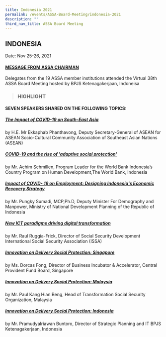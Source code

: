 ```yaml
---
title: Indonesia 2021
permalink: /events/ASSA-Board-Meeting/indonesia-2021
description: ""
third_nav_title: ASSA Board Meeting
---
```

## INDONESIA
Date: Nov 25-26, 2021
#### [MESSAGE FROM ASSA CHAIRMAN](/files/ASSA%20Board%20Meeting/Indonesia%202021/MESSAGE%20FROM%20ASSA%20CHAIRMAN.pdf)
Delegates from the 19 ASSA member institutions attended the Virtual 38th ASSA Board Meeting hosted by BPJS Ketenagakerjaan, Indoneisa

> ### HIGHLIGHT


#### SEVEN SPEAKERS SHARED ON THE FOLLOWING TOPICS:

##### [The Impact of COVID-19 on South-East Asia](/files/ASSA%20Board%20Meeting/Indonesia%202021/The%20Impact%20of%20COVID-19%20on%20South-East%20Asia.pdf)
by H.E. Mr Ekkaphab Phanthavong, Deputy Secretary-General of ASEAN for ASEAN Socio-Cultural Community Association of Southeast Asian Nations (ASEAN)

##### [COVID-19 and the rise of 'adaptive social protection'](/files/ASSA%20Board%20Meeting/Indonesia%202021/COVID-19%20and%20the%20rise%20of%20adaptive%20social%20protection.pdf)
by Mr. Achim Schmillen, Program Leader for the World Bank Indonesia’s Country Program on Human Development,The World Bank, Indonesia

##### [Impact of COVID- 19 on Employment: Designing Indonesia's Economic Recovery Strategy](/files/ASSA%20Board%20Meeting/Indonesia%202021/Impact%20of%20COVID-%2019%20on%20Employment:%20Designing%20Indonesia's%20Economic%20Recovery%20Strategy.pdf)
by Mr. Pungky Sumadi, MCP,Ph.D, Deputy Minister For Demography and Manpower, Ministry of National Development Planning of the Republic of Indonesia

##### [New ICT paradigms driving digital transformation](/files/ASSA%20Board%20Meeting/Indonesia%202021/New%20ICT%20paradigms%20driving%20digital%20transformation.pdf)
by Mr. Raul Ruggia-Frick, Director of Social Security Development International Social Security Association (ISSA)

##### [Innovation on Delivery Social Protection: Singapore](/files/ASSA%20Board%20Meeting/Indonesia%202021/Innovation%20on%20Delivery%20Social%20Protection:%20Singapore.pdf)
by Ms. Dorcas Fong, Director of Business Incubator & Accelerator, Central Provident Fund Board, Singapore

##### [Innovation on Delivery Social Protection: Malaysia](/files/ASSA%20Board%20Meeting/Indonesia%202021/Innovation%20on%20Delivery%20Social%20Protection:%20Malaysia.pdf)
by Mr. Paul Kang Hian Beng, Head of Transformation Social Security Organization, Malaysia

##### [Innovation on Delivery Social Protection: Indonesia](/files/ASSA%20Board%20Meeting/Indonesia%202021/Innovation%20on%20Delivery%20Social%20Protection:%20Indonesia.pdf)
by Mr. PramudyaIriawan Buntoro, Director of Strategic Planning and IT BPJS Ketenagakerjaan, Indonesia
